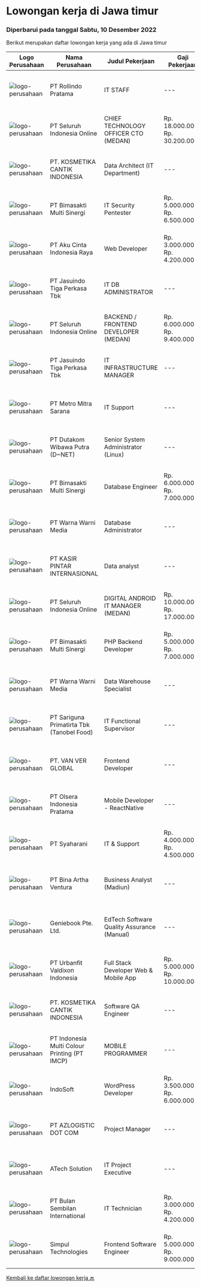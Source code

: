 
  # Lowongan kerja di Jawa timur

  ### Diperbarui pada tanggal Sabtu, 10 Desember 2022

  Berikut merupakan daftar lowongan kerja yang ada di Jawa timur

  |Logo Perusahaan | Nama Perusahaan | Judul Pekerjaan | Gaji Pekerjaan | Lokasi | Deskripsi | Tanggal diunggah | Pranala |
  | -------------- | --------------- | --------------- | --------- | --------- | -------------- | ------- | ----------- |
  |![logo-perusahaan](https://image-service-cdn.seek.com.au/58c0c882967b20693564a455f6f00e7e51e44e51/ee4dce1061f3f616224767ad58cb2fc751b8d2dc)|PT Rollindo Pratama|IT STAFF|---|Surabaya|GENERAL QUALIFICATIONS: Maximum age 28 years old Minimum Bachelor Degree majoring in Informatics Engineering / Computer Science or equivalent with...|Jumat, 09 Desember 2022|https://www.jobstreet.co.id/id/job/it-staff-4138270?token=0~24367ac1-18d2-4f5f-86ae-4251e584cbf9&sectionRank=1&jobId=jobstreet-id-job-4138270|
|![logo-perusahaan](https://image-service-cdn.seek.com.au/c768f0670f8f8212da7de609b6af9d0b2e5134cc/ee4dce1061f3f616224767ad58cb2fc751b8d2dc)|PT Seluruh Indonesia Online|CHIEF TECHNOLOGY OFFICER CTO (MEDAN)|Rp. 18.000.000-Rp. 30.200.000|Aceh|Memiliki pengalaman leadership sebagai Manager sebelumnya.Back End Engineer1. Memiliki pengalaman dalam membangun RESTful APIs2. Menguasai bahasa...|Kamis, 08 Desember 2022|https://www.jobstreet.co.id/id/job/chief-technology-officer-cto-medan-4123979?token=0~24367ac1-18d2-4f5f-86ae-4251e584cbf9&sectionRank=2&jobId=jobstreet-id-job-4123979|
|![logo-perusahaan](https://image-service-cdn.seek.com.au/a23ed4120d2876f8be2a340ca1a6bca9fe617562/ee4dce1061f3f616224767ad58cb2fc751b8d2dc)|PT. KOSMETIKA CANTIK INDONESIA|Data Architect (IT Department)|---|Malang|JOB QUALIFICATION : Minimum bachelor degree majoring in Information Systems, Informatics Engineering, or Statistics Minimum less than 3-5 years...|Jumat, 09 Desember 2022|https://www.jobstreet.co.id/id/job/data-architect-it-department-4125793?token=0~24367ac1-18d2-4f5f-86ae-4251e584cbf9&sectionRank=3&jobId=jobstreet-id-job-4125793|
|![logo-perusahaan](https://image-service-cdn.seek.com.au/3c3597528a656ba0a7299263a04fc9ed9cb02b85/ee4dce1061f3f616224767ad58cb2fc751b8d2dc)|PT Bimasakti Multi Sinergi|IT Security Pentester|Rp. 5.000.000-Rp. 6.500.000|Sidoarjo|Job Description : Perform API testing and crosscheck the documentation Perform microservice testing and crosscheck with business logic Carry out...|Kamis, 08 Desember 2022|https://www.jobstreet.co.id/id/job/it-security-pentester-4137219?token=0~24367ac1-18d2-4f5f-86ae-4251e584cbf9&sectionRank=4&jobId=jobstreet-id-job-4137219|
|![logo-perusahaan](https://image-service-cdn.seek.com.au/981ced366d1441944edb20134fbf46e3c5ef06d6/ee4dce1061f3f616224767ad58cb2fc751b8d2dc)|PT Aku Cinta Indonesia Raya|Web Developer|Rp. 3.000.000-Rp. 4.200.000|Malang|Requirement :1. Excellent understanding of all thing Wordpress2. Strong knowledge of PHP, HTML5, CSS3, &amp; Javascript3. High levels of enthusiasm,...|Jumat, 09 Desember 2022|https://www.jobstreet.co.id/id/job/web-developer-4126880?token=0~24367ac1-18d2-4f5f-86ae-4251e584cbf9&sectionRank=5&jobId=jobstreet-id-job-4126880|
|![logo-perusahaan](https://image-service-cdn.seek.com.au/f9cd043f1011fee386470591649d3e30b502df59/ee4dce1061f3f616224767ad58cb2fc751b8d2dc)|PT Jasuindo Tiga Perkasa Tbk|IT DB ADMINISTRATOR|---|Sidoarjo|SPESIFIKASI PEKERJAAN :  Bertanggung jawab dalam  installasi, setup, konfigurasi dan  manajemen database server dalam scope perusahaan....|Kamis, 08 Desember 2022|https://www.jobstreet.co.id/id/job/it-db-administrator-4137264?token=0~24367ac1-18d2-4f5f-86ae-4251e584cbf9&sectionRank=6&jobId=jobstreet-id-job-4137264|
|![logo-perusahaan](https://image-service-cdn.seek.com.au/c768f0670f8f8212da7de609b6af9d0b2e5134cc/ee4dce1061f3f616224767ad58cb2fc751b8d2dc)|PT Seluruh Indonesia Online|BACKEND / FRONTEND DEVELOPER (MEDAN)|Rp. 6.000.000-Rp. 9.400.000|Aceh|Memiliki pengalaman leadership sebagai Manager sebelumnya.Back End Engineer1. Memiliki pengalaman dalam membangun RESTful APIs2. Menguasai bahasa...|Sabtu, 10 Desember 2022|https://www.jobstreet.co.id/id/job/backend-frontend-developer-medan-4139192?token=0~24367ac1-18d2-4f5f-86ae-4251e584cbf9&sectionRank=7&jobId=jobstreet-id-job-4139192|
|![logo-perusahaan](https://image-service-cdn.seek.com.au/f9cd043f1011fee386470591649d3e30b502df59/ee4dce1061f3f616224767ad58cb2fc751b8d2dc)|PT Jasuindo Tiga Perkasa Tbk|IT INFRASTRUCTURE MANAGER|---|Sidoarjo|KUALIFIKASI : Pendidikan S1 Teknik Informatika Pengalaman minimal 5 tahun Memiliki kemampuan berbahasa inggris minimal pasif dan bisa ...|Rabu, 07 Desember 2022|https://www.jobstreet.co.id/id/job/it-infrastructure-manager-4135684?token=0~24367ac1-18d2-4f5f-86ae-4251e584cbf9&sectionRank=8&jobId=jobstreet-id-job-4135684|
|![logo-perusahaan](https://image-service-cdn.seek.com.au/88745bfb63f546171eb71ca15a5d744ad7b47818/ee4dce1061f3f616224767ad58cb2fc751b8d2dc)|PT Metro Mitra Sarana|IT Support|---|Mojokerto|KUALIFIKASI : Pendidikan S1 Teknik Informasi / Sistem Informasi Memiliki pengalaman kerja minimal 1-2 tahun sebagai IT Support Berpengalaman di...|Selasa, 06 Desember 2022|https://www.jobstreet.co.id/id/job/it-support-4133305?token=0~24367ac1-18d2-4f5f-86ae-4251e584cbf9&sectionRank=9&jobId=jobstreet-id-job-4133305|
|![logo-perusahaan](https://image-service-cdn.seek.com.au/596b4a55d08359a51386500fde8a97557c8073a3/ee4dce1061f3f616224767ad58cb2fc751b8d2dc)|PT Dutakom Wibawa Putra (D~NET)|Senior System Administrator (Linux)|---|Surabaya|Requirements: Minimum S1 Computer Science / Computer Engineering / Technology Information Minimum 3 years as System Administrator Expert...|Kamis, 08 Desember 2022|https://www.jobstreet.co.id/id/job/senior-system-administrator-linux-4124480?token=0~24367ac1-18d2-4f5f-86ae-4251e584cbf9&sectionRank=10&jobId=jobstreet-id-job-4124480|
|![logo-perusahaan](https://image-service-cdn.seek.com.au/3c3597528a656ba0a7299263a04fc9ed9cb02b85/ee4dce1061f3f616224767ad58cb2fc751b8d2dc)|PT Bimasakti Multi Sinergi|Database Engineer|Rp. 6.000.000-Rp. 7.000.000|Sidoarjo|Manage database changes and re-designs Analyze database issues and troubleshoot or configure the database accordingly Drive automation of code Monitor...|Kamis, 08 Desember 2022|https://www.jobstreet.co.id/id/job/database-engineer-4136295?token=0~24367ac1-18d2-4f5f-86ae-4251e584cbf9&sectionRank=11&jobId=jobstreet-id-job-4136295|
|![logo-perusahaan](https://image-service-cdn.seek.com.au/8a8aab9f7ef38dece8f0c386a0ab89b374c831c5/ee4dce1061f3f616224767ad58cb2fc751b8d2dc)|PT Warna Warni Media|Database Administrator|---|Surabaya|Deskripsi Pekerjaan: Melakukan instalasi, setup, konfigurasi serta manajemen database server perusahaan. Merencanakan dan melaksanakan sistem keamanan...|Kamis, 08 Desember 2022|https://www.jobstreet.co.id/id/job/database-administrator-4136444?token=0~24367ac1-18d2-4f5f-86ae-4251e584cbf9&sectionRank=12&jobId=jobstreet-id-job-4136444|
|![logo-perusahaan](https://image-service-cdn.seek.com.au/f234b70ad8e03e92661f032600938c63aeb124f3/ee4dce1061f3f616224767ad58cb2fc751b8d2dc)|PT KASIR PINTAR INTERNASIONAL|Data analyst|---|Jawa Timur|Data Analyst will be responsible for generating insightful business decision for the market. Our data analyst works closely with Product Team,...|Jumat, 09 Desember 2022|https://www.jobstreet.co.id/id/job/data-analyst-4138426?token=0~24367ac1-18d2-4f5f-86ae-4251e584cbf9&sectionRank=13&jobId=jobstreet-id-job-4138426|
|![logo-perusahaan](https://image-service-cdn.seek.com.au/c768f0670f8f8212da7de609b6af9d0b2e5134cc/ee4dce1061f3f616224767ad58cb2fc751b8d2dc)|PT Seluruh Indonesia Online|DIGITAL ANDROID IT MANAGER (MEDAN)|Rp. 10.000.000-Rp. 17.000.000|Aceh|Memiliki pengalaman leadership sebagai Manager sebelumnya.Extensive Management ANDROID developer neededBack End Engineer1. Memiliki pengalaman dalam...|Rabu, 07 Desember 2022|https://www.jobstreet.co.id/id/job/digital-android-it-manager-medan-4115396?token=0~24367ac1-18d2-4f5f-86ae-4251e584cbf9&sectionRank=14&jobId=jobstreet-id-job-4115396|
|![logo-perusahaan](https://image-service-cdn.seek.com.au/3c3597528a656ba0a7299263a04fc9ed9cb02b85/ee4dce1061f3f616224767ad58cb2fc751b8d2dc)|PT Bimasakti Multi Sinergi|PHP Backend Developer|Rp. 5.000.000-Rp. 7.000.000|Sidoarjo|Responsible for developing Web &amp; API and assist Partner Integration Maintain and Monitoring existing Application   Produce reusable code and...|Jumat, 09 Desember 2022|https://www.jobstreet.co.id/id/job/php-backend-developer-4119366?token=0~24367ac1-18d2-4f5f-86ae-4251e584cbf9&sectionRank=15&jobId=jobstreet-id-job-4119366|
|![logo-perusahaan](https://image-service-cdn.seek.com.au/8a8aab9f7ef38dece8f0c386a0ab89b374c831c5/ee4dce1061f3f616224767ad58cb2fc751b8d2dc)|PT Warna Warni Media|Data Warehouse Specialist|---|Surabaya|Deskripsi: Merancang database dan mendefinisikan tabel, kolom, indeks, dan komponen struktural lainnya Memantau kinerja sistem database/data warehouse...|Kamis, 08 Desember 2022|https://www.jobstreet.co.id/id/job/data-warehouse-specialist-4137359?token=0~24367ac1-18d2-4f5f-86ae-4251e584cbf9&sectionRank=16&jobId=jobstreet-id-job-4137359|
|![logo-perusahaan](https://image-service-cdn.seek.com.au/4612f3a5fed5d41ab7f63faf2a09b8428ab4ec50/ee4dce1061f3f616224767ad58cb2fc751b8d2dc)|PT Sariguna Primatirta Tbk (Tanobel Food)|IT Functional Supervisor|---|Surabaya|Kualifikasi: Pendidikan minimal S1 Teknik Informatika atau Akuntansi Pengalaman minimal 5 tahun sebagai IT Operasional atau Fungsional Memahami system...|Rabu, 07 Desember 2022|https://www.jobstreet.co.id/id/job/it-functional-supervisor-4134194?token=0~24367ac1-18d2-4f5f-86ae-4251e584cbf9&sectionRank=17&jobId=jobstreet-id-job-4134194|
|![logo-perusahaan](https://image-service-cdn.seek.com.au/4e63c37ad68f9d4bcb04870aee7d9d183d001390/ee4dce1061f3f616224767ad58cb2fc751b8d2dc)|PT. VAN VER GLOBAL|Frontend Developer|---|Jawa Timur|Job Requirements:* Min. Bachelor from Informatics, System Information or Computer Sciense (Fresh Graduates are welcome)* Experience with Laravel...|Jumat, 09 Desember 2022|https://www.jobstreet.co.id/id/job/frontend-developer-4126532?token=0~24367ac1-18d2-4f5f-86ae-4251e584cbf9&sectionRank=18&jobId=jobstreet-id-job-4126532|
|![logo-perusahaan](https://image-service-cdn.seek.com.au/90e9bb2e5bcac40b68d491aafb34203d371349a1/ee4dce1061f3f616224767ad58cb2fc751b8d2dc)|PT Olsera Indonesia Pratama|Mobile Developer - ReactNative|---|Bandung|Responsibilities: Development in an AGILE environment Create good product with accessibility and security compliance Create good product with...|Jumat, 09 Desember 2022|https://www.jobstreet.co.id/id/job/mobile-developer-reactnative-4126972?token=0~24367ac1-18d2-4f5f-86ae-4251e584cbf9&sectionRank=19&jobId=jobstreet-id-job-4126972|
|![logo-perusahaan](https://image-service-cdn.seek.com.au/2f1a66591120e5d91399a2e15a26a05941406c1f/ee4dce1061f3f616224767ad58cb2fc751b8d2dc)|PT Syaharani|IT & Support|Rp. 4.000.000-Rp. 4.500.000|Surabaya|Keuntungan :BPJS KesehatanBPJS KetenagakerjaanKualifikasi : Lulusan D3/S1 Teknologi Informatika Maksimal usia 45 tahun Memahami hardware Mampu...|Senin, 05 Desember 2022|https://www.jobstreet.co.id/id/job/it-support-4131421?token=0~24367ac1-18d2-4f5f-86ae-4251e584cbf9&sectionRank=20&jobId=jobstreet-id-job-4131421|
|![logo-perusahaan](https://image-service-cdn.seek.com.au/f0261d19c15b4a7ad0edc9de580c4eba704e92a0/ee4dce1061f3f616224767ad58cb2fc751b8d2dc)|PT Bina Artha Ventura|Business Analyst (Madiun)|---|Jawa Timur|Tugas dan Tanggung Jawab Pekerjaan: Pengelolaan Portfolio Pinjaman Melakukan verifikasi terhadap dokumen KYC, memastikan bahwa klien tersebut benar...|Kamis, 08 Desember 2022|https://www.jobstreet.co.id/id/job/business-analyst-madiun-4136268?token=0~24367ac1-18d2-4f5f-86ae-4251e584cbf9&sectionRank=21&jobId=jobstreet-id-job-4136268|
|![logo-perusahaan](https://image-service-cdn.seek.com.au/fc01d3901c9db5a74cfeed81d38d397d6fcd1c8b/ee4dce1061f3f616224767ad58cb2fc751b8d2dc)|Geniebook Pte. Ltd.|EdTech Software Quality Assurance (Manual)|---|Surabaya|Loved by over 220,000 users, Geniebook is Singapore’s largest online learning platform for English, Mathematics and Science (EMS) syllabi, with...|Jumat, 09 Desember 2022|https://www.jobstreet.co.id/id/job/edtech-software-quality-assurance-manual-10207796/origin/sg?token=0~24367ac1-18d2-4f5f-86ae-4251e584cbf9&sectionRank=22&jobId=jobstreet-sg-job-10207796|
|![logo-perusahaan](https://image-service-cdn.seek.com.au/2ab6490b9f3c6a8ff6d4e75899130fb24553598d/ee4dce1061f3f616224767ad58cb2fc751b8d2dc)|PT Urbanfit Valdixon Indonesia|Full Stack Developer Web & Mobile App|Rp. 5.000.000-Rp. 10.000.000|Surabaya|Job Description:Develop Front-end and Back -end system for web and mobile app (full app life-cycle: concept, design, build, test deploy, and...|Jumat, 09 Desember 2022|https://www.jobstreet.co.id/id/job/full-stack-developer-web-mobile-app-4119559?token=0~24367ac1-18d2-4f5f-86ae-4251e584cbf9&sectionRank=23&jobId=jobstreet-id-job-4119559|
|![logo-perusahaan](https://image-service-cdn.seek.com.au/a23ed4120d2876f8be2a340ca1a6bca9fe617562/ee4dce1061f3f616224767ad58cb2fc751b8d2dc)|PT. KOSMETIKA CANTIK INDONESIA|Software QA Engineer|---|Malang|JOB QUALIFICATION : Minimum bachelor degree majoring in information systems or informatics engineering Minimum 2 years experience in related field ...|Kamis, 08 Desember 2022|https://www.jobstreet.co.id/id/job/software-qa-engineer-4125324?token=0~24367ac1-18d2-4f5f-86ae-4251e584cbf9&sectionRank=24&jobId=jobstreet-id-job-4125324|
|![logo-perusahaan](https://image-service-cdn.seek.com.au/61a258c057663d92d36941febbbea7cff494c164/ee4dce1061f3f616224767ad58cb2fc751b8d2dc)|PT Indonesia Multi Colour Printing (PT IMCP)|MOBILE PROGRAMMER|---|Surabaya|PT.IMCP hiring for Mobile Software Engineer with these requirements : Diploma/Bachelor Degree of Information Technology, System Information,...|Kamis, 08 Desember 2022|https://www.jobstreet.co.id/id/job/mobile-programmer-4116572?token=0~24367ac1-18d2-4f5f-86ae-4251e584cbf9&sectionRank=25&jobId=jobstreet-id-job-4116572|
|![logo-perusahaan](https://image-service-cdn.seek.com.au/fbd57a90b36e6d6fe13c8e714c23f2e07616d0cb/ee4dce1061f3f616224767ad58cb2fc751b8d2dc)|IndoSoft|WordPress Developer|Rp. 3.500.000-Rp. 6.000.000|Malang|Kami mencari WordPress Developer (bukan pengguna WordPress).Tanggung Jawab Menginstal plugin WordPress dan menyesuaikannya dengan theme yang ada agar...|Jumat, 09 Desember 2022|https://www.jobstreet.co.id/id/job/wordpress-developer-4138746?token=0~24367ac1-18d2-4f5f-86ae-4251e584cbf9&sectionRank=26&jobId=jobstreet-id-job-4138746|
|![logo-perusahaan](https://image-service-cdn.seek.com.au/72f03b328178a38363e0c862f8a81d1679cde49a/ee4dce1061f3f616224767ad58cb2fc751b8d2dc)|PT AZLOGISTIC DOT COM|Project Manager|---|Surabaya|Qualifications: Bachelor’s Degree in Engineering/IT or Computer Science or equivalent Having at least 1-2 years of working experience in the related...|Kamis, 08 Desember 2022|https://www.jobstreet.co.id/id/job/project-manager-4136190?token=0~24367ac1-18d2-4f5f-86ae-4251e584cbf9&sectionRank=27&jobId=jobstreet-id-job-4136190|
|![logo-perusahaan](https://image-service-cdn.seek.com.au/01cd86444ba33e86855e0cce80ed2ebf9dcff3e2/ee4dce1061f3f616224767ad58cb2fc751b8d2dc)|ATech Solution|IT Project Executive|---|Bali|The job duties and responsibility of this role: Work independently and take full responsibility of managing projects of various sizes from ideation to...|Selasa, 06 Desember 2022|https://www.jobstreet.co.id/id/job/it-project-executive-4132765?token=0~24367ac1-18d2-4f5f-86ae-4251e584cbf9&sectionRank=28&jobId=jobstreet-id-job-4132765|
|![logo-perusahaan](https://image-service-cdn.seek.com.au/fb282ecd912d492f8a9a7a3286a1811edcd24b2e/ee4dce1061f3f616224767ad58cb2fc751b8d2dc)|PT Bulan Sembilan International|IT Technician|Rp. 3.000.000-Rp. 4.200.000|Surabaya|Responsibilities: Installing and configuring hardware and software components to ensure usability. Troubleshooting hardware and software issues....|Senin, 05 Desember 2022|https://www.jobstreet.co.id/id/job/it-technician-4132089?token=0~24367ac1-18d2-4f5f-86ae-4251e584cbf9&sectionRank=29&jobId=jobstreet-id-job-4132089|
|![logo-perusahaan](https://image-service-cdn.seek.com.au/86f14356bc1f934fa987c601444edf6762263efa/ee4dce1061f3f616224767ad58cb2fc751b8d2dc)|Simpul Technologies|Frontend Software Engineer|Rp. 5.000.000-Rp. 9.000.000|Surabaya|Join our exciting Tech Team as a Frontend Software Engineer. Our team builds wonderful Enterprise Tech platform. You will be part of a talented...|Kamis, 08 Desember 2022|https://www.jobstreet.co.id/id/job/frontend-software-engineer-4125122?token=0~24367ac1-18d2-4f5f-86ae-4251e584cbf9&sectionRank=30&jobId=jobstreet-id-job-4125122|


  [Kembali ke daftar lowongan kerja 🔙](../README.md#daftar-lowongan-kerja)
  